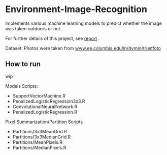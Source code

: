 # Environment-Image-Recognition
Implements various machine learning models to predict whether the image was taken outdoors or not.

For further details of this project, see [report](Documents/Image%20Recognition%20Report.pdf) .

Dataset: Photos were taken from www.ee.columbia.edu/ln/dvmm/trustfoto

## How to run
wip

Models Scripts:

* SupportVectorMachine.R
* PenalizedLogisticRegression3x3.R
* ConvolutionalNeuralNetwork.R
* PenalizedLogisticRegression.R

Pixel Summarization/Partition Scripts

* Partitions/3x3MeanGrid.R
* Partitions/3x3MedianGrid.R
* Partitions/MeanPixels.R
* Partitions/MedianPixels.R
